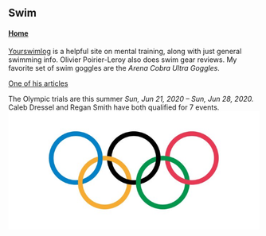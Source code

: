 
## Swim

#### [Home](https://jscholl23.github.io/)

[Yourswimlog](https://www.yourswimlog.com/) is a helpful site on mental training, along with just general swimming info. Olivier Poirier-Leroy also does swim gear reviews. My favorite set of swim goggles are the _*Arena Cobra Ultra Goggles*_.

[One of his articles](https://www.yourswimlog.com/10-things-that-have-nothing-to-do-with-talent/)


The Olympic trials are this summer _Sun, Jun 21, 2020 – Sun, Jun 28, 2020._    
Caleb Dressel and Regan Smith have both qualified for 7 events.
![Olympic](assets/Olympic-rings.jpg)
